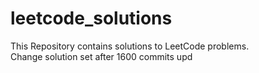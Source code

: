 # leetcode_solutions
This Repository contains solutions to LeetCode problems.
<br>
Change solution set after 1600 commits upd
